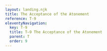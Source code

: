```yaml
---
layout: landing.njk
title: The Acceptance of the Atonement
reference: T-9 
eleventyNavigation:
  key: T-9
  title: T–9 The Acceptance of the Atonement
  parent: T
  order: 9
---
```

